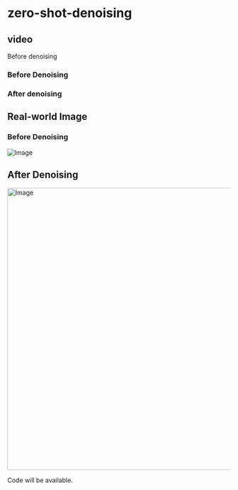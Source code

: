 # zero-shot-denoising

## video
Before denoising
### Before Denoising


### After denoising

## Real-world Image
### Before Denoising
![Image](https://github.com/user-attachments/assets/b3918050-dd09-4d5d-a499-1b8674bcf678)

## After Denoising
<img width="847" height="636" alt="Image" src="https://github.com/user-attachments/assets/32bdbcfb-c81e-4185-bd34-25b6bd5dfe41" />

Code will be available.

